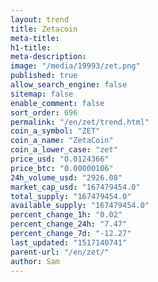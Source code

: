 ```yaml
---
layout: trend
title: Zetacoin
meta-title: 
h1-title: 
meta-description: 
image: "/media/19993/zet.png"
published: true
allow_search_engine: false
sitemap: false
enable_comment: false
sort_order: 696
permalink: "/en/zet/trend.html"
coin_a_symbol: "ZET"
coin_a_name: "ZetaCoin"
coin_a_lower_case: "zet"
price_usd: "0.0124366"
price_btc: "0.00000106"
24h_volume_usd: "2926.08"
market_cap_usd: "167479454.0"
total_supply: "167479454.0"
available_supply: "167479454.0"
percent_change_1h: "0.02"
percent_change_24h: "7.47"
percent_change_7d: "-12.27"
last_updated: "1517140741"
parent-url: "/en/zet/"
author: Sam
---
```


